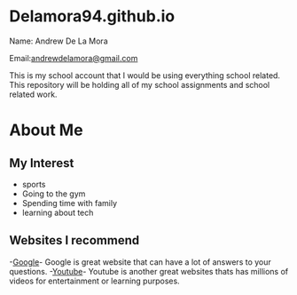 # Delamora94.github.io


Name: Andrew De La Mora 

Email:andrewdelamora@gmail.com

This is my school account that I would be using everything school related.
This repository will be holding all of my school assignments and school related work.
# About Me
## My Interest
* sports
* Going to the gym
* Spending time with family
* learning about tech
## Websites I recommend 
  -[Google](www.google.com)- Google is great website 
  that can have a lot of answers to your questions.
  -[Youtube](www.Yoututbe.com)- Youtube is another great
  websites thats has millions of videos for entertainment or learning 
  purposes.

